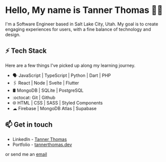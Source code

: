 # Hello, My name is Tanner Thomas 👨‍💻

I'm a Software Engineer based in Salt Lake City, Utah. My goal is to create engaging experiences for users, with a fine balance of technology and design.

## ⚡ Tech Stack

Here are a few things I've picked up along my learning journey.

* 🗣 JavaScript | TypeScript | Python | Dart | PHP
* 🖇️ React | Node | Svelte | Flutter
* 🛢️ MongoDB | SQLite | PostgreSQL
* :octocat: Git | Github
* 🌐 HTML | CSS | SASS | Styled Components 
* ☁ Firebase | MongoDB Atlas | Supabase

## 📫 Get in touch
- LinkedIn - [Tanner Thomas](https://in.linkedin.com/in/tanner-thomas)
- Portfolio - [tannerthomas.dev](https://tannerthomas.dev)

 or send me an [email](mailto:me@tannerthomas.dev)
